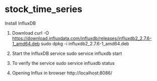 # stock_time_series

Install InfluxDB 
 1. Download
   curl -O https://download.influxdata.com/influxdb/releases/influxdb2_2.7.6-1_amd64.deb
   sudo dpkg -i influxdb2_2.7.6-1_amd64.deb

2. Start the InfluxDB service
   sudo service influxdb start
3. To verify the service
   sudo service influxdb status
4. Opening Influx in browser
    http://localhost:8086/

